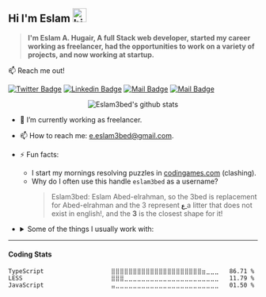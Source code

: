 
## Hi I'm Eslam <img src="https://user-images.githubusercontent.com/1303154/88677602-1635ba80-d120-11ea-84d8-d263ba5fc3c0.gif" width="28px" alt="hi">

> **I'm Eslam A. Hugair, A full Stack web developer, started my career working as freelancer, had the opportunities to work on a variety of projects, and now working at startup.**


:mailbox: Reach me out!

[![Twitter Badge](https://img.shields.io/badge/-@Eslam3bed-1ca0f1?style=flat&labelColor=1ca0f1&logo=twitter&logoColor=white&link=https://twitter.com/Eslam3bed)](https://twitter.com/Eslam3bd) [![Linkedin Badge](https://img.shields.io/badge/-Eslam3bed-0e76a8?style=flat&labelColor=0e76a8&logo=linkedin&logoColor=white)](https://www.linkedin.com/in/eslam3bed/) [![Mail Badge](https://img.shields.io/badge/-@Eslam3bed-e84393?style=flat&labelColor=e84393&logo=instagram&logoColor=white)](https://instagram.com/eslam3bed) [![Mail Badge](https://img.shields.io/badge/-e.eslam3bed-c0392b?style=flat&labelColor=c0392b&logo=gmail&logoColor=white)](mailto:e.eslam3bed@gmail.com)


<center>

![Eslam3bed's github stats](https://github-readme-stats.vercel.app/api?username=eslam3bed&count_private=true&theme=dracula&&show_icons=true&hide=contribs)

</center>


- 🔭 I’m currently working as freelancer.
- 📫 How to reach me: e.eslam3bed@gmail.com.
- ⚡ Fun facts: 
  - I start my mornings resolving puzzles in [codingames.com](https://codingame.com) (clashing).
  - Why do I often use this handle `eslam3bed` as a username?
    > Eslam3bed: Eslam Abed-elrahman, so the 3bed is replacement for Abed-elrahman and the 3 represent [**`ع`** ](https://www.quora.com/How-do-I-pronounce-the-Arabic-%D8%B9-letter) a litter that does not exist in english!, and the **3** is the closest shape for it!
- <details>
  <summary>
      Some of the things I usually work with:
  </summary>

  #### Languages
  ![JavaScript](https://img.shields.io/badge/javascript-%23323330.svg?style=for-the-badge&logo=javascript&logoColor=%23F7DF1E) ![NodeJS](https://img.shields.io/badge/node.js-6DA55F?style=for-the-badge&logo=node.js&logoColor=white) ![TypeScript](https://img.shields.io/badge/typescript-%23007ACC.svg?style=for-the-badge&logo=typescript&logoColor=white) ![HTML5](https://img.shields.io/badge/html5-%23E34F26.svg?style=for-the-badge&logo=html5&logoColor=white) ![CSS3](https://img.shields.io/badge/css3-%231572B6.svg?style=for-the-badge&logo=css3&logoColor=white) ![Markdown](https://img.shields.io/badge/markdown-%23000000.svg?style=for-the-badge&logo=markdown&logoColor=white)

  #### Frameworks & Libraries:

  ![React](https://img.shields.io/badge/react-%2320232a.svg?style=for-the-badge&logo=react&logoColor=%2361DAFB) ![Redux](https://img.shields.io/badge/redux-%23593d88.svg?style=for-the-badge&logo=redux&logoColor=white) ![SASS](https://img.shields.io/badge/SASS-hotpink.svg?style=for-the-badge&logo=SASS&logoColor=white) ![Express.js](https://img.shields.io/badge/express.js-%23404d59.svg?style=for-the-badge&logo=express&logoColor=%2361DAFB) ![Socket.io](https://img.shields.io/badge/Socket.io-black?style=for-the-badge&logo=socket.io&badgeColor=010101) ![JWT](https://img.shields.io/badge/JWT-black?style=for-the-badge&logo=JSON%20web%20tokens) 

  #### Design tools:

  ![Figma](https://img.shields.io/badge/figma-%23F24E1E.svg?style=for-the-badge&logo=figma&logoColor=white) ![Invision](https://img.shields.io/badge/invision-FF3366?style=for-the-badge&logo=invision&logoColor=white) ![Adobe XD](https://img.shields.io/badge/Adobe%20XD-470137?style=for-the-badge&logo=Adobe%20XD&logoColor=#FF61F6) 

  #### IDE's I use:
  ![Visual Studio Code](https://img.shields.io/badge/Visual%20Studio%20Code-0078d7.svg?style=for-the-badge&logo=visual-studio-code&logoColor=white) ![CodePen](https://img.shields.io/badge/CodePen-white?style=for-the-badge&logo=codepen&logoColor=black) ![Repl.it](https://img.shields.io/badge/Repl.it-%230D101E.svg?style=for-the-badge&logo=replit&logoColor=white) ![CodeSandbox](https://img.shields.io/badge/Codesandbox-040404?style=for-the-badge&logo=codesandbox&logoColor=DBDBDB)

  #### Hosting SaaS I like to use:
  ![AWS](https://img.shields.io/badge/AWS-%23FF9900.svg?style=for-the-badge&logo=amazon-aws&logoColor=white)  ![Netlify](https://img.shields.io/badge/netlify-%23000000.svg?style=for-the-badge&logo=netlify&logoColor=#00C7B7) ![DigitalOcean](https://img.shields.io/badge/DigitalOcean-%230167ff.svg?style=for-the-badge&logo=digitalOcean&logoColor=white) ![Firebase](https://img.shields.io/badge/firebase-%23039BE5.svg?style=for-the-badge&logo=firebase) ![Google Cloud](https://img.shields.io/badge/GoogleCloud-%234285F4.svg?style=for-the-badge&logo=google-cloud&logoColor=white) ![Vercel](https://img.shields.io/badge/vercel-%23000000.svg?style=for-the-badge&logo=vercel&logoColor=white)


  #### Databases I used:
  ![MongoDB](https://img.shields.io/badge/MongoDB-%234ea94b.svg?style=for-the-badge&logo=mongodb&logoColor=white) ![MySQL](https://img.shields.io/badge/mysql-%2300f.svg?style=for-the-badge&logo=mysql&logoColor=white) ![Postgres](https://img.shields.io/badge/postgres-%23316192.svg?style=for-the-badge&logo=postgresql&logoColor=white) ![Redis](https://img.shields.io/badge/redis-%23DD0031.svg?style=for-the-badge&logo=redis&logoColor=white) 

  </details>





----
#### Coding Stats

<!--START_SECTION:waka-->

```text
TypeScript                   ⣿⣿⣿⣿⣿⣿⣿⣿⣿⣿⣿⣿⣿⣿⣿⣿⣿⣿⣿⣿⣿⣶⣀⣀⣀   86.71 %
LESS                         ⣿⣿⣿⣀⣀⣀⣀⣀⣀⣀⣀⣀⣀⣀⣀⣀⣀⣀⣀⣀⣀⣀⣀⣀⣀   11.79 %
JavaScript                   ⣤⣀⣀⣀⣀⣀⣀⣀⣀⣀⣀⣀⣀⣀⣀⣀⣀⣀⣀⣀⣀⣀⣀⣀⣀   01.50 %
```

<!--END_SECTION:waka-->
